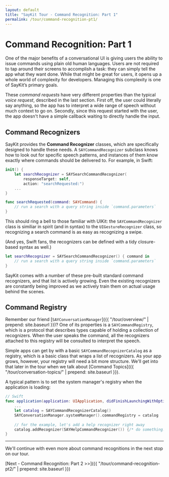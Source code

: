 ```yaml
---
layout: default
title: "SayKit Tour - Command Recognition: Part 1"
permalink: /tour/command-recognition-pt1/
---
```


# Command Recognition: Part 1

One of the major benefits of a conversational UI is giving users the ability to issue commands using plain old human languages. Users are not required to tap around their screens to accomplish a task: they can simply tell the app what they want done. While that might be great for users, it opens up a whole world of complexity for developers. Managing this complexity is one of SayKit’s primary goals.

These *command requests* have very different properties than the typical *voice request*, described in the last section. First off, the user could literally say anything, so the app has to interpret a wide range of speech without much context to go on. Secondly, since this request started with the user, the app doesn't have a simple callback waiting to directly handle the input.

## Command Recognizers

SayKit provides the **Command Recognizer** classes, which are specifically designed to handle these needs. A `SAYCommandRecognizer` subclass knows how to look out for specific speech patterns, and instances of them know exactly where commands should be delivered to. For example, in Swift:

```swift
init() {
	let searchRecognizer = SAYSearchCommandRecognizer(
		responseTarget: self, 
		action: "searchRequested:")
    ...
}

func searchRequested(command: SAYCommand) {
	// run a search with a query string inside `command.parameters`
}
```

This should ring a bell to those familiar with UIKit: the `SAYCommandRecognizer` class is similiar in spirit (and in syntax) to the `UIGestureRecognizer` class, so recognizing a search command is as easy as recognizing a swipe.

(And yes, Swift fans, the recognizers can be defined with a tidy closure-based syntax as well.)

```swift
let searchRecognizer = SAYSearchCommandRecognizer() { command in 
	// run a search with a query string inside `command.parameters`
}
```

SayKit comes with a number of these pre-built standard command recognizers, and that list is actively growing. Even the existing recognizers are constantly being improved as we actively train them on actual usage behind the scenes.

## Command Registry

Remember our friend [`SAYConversationManager`]({{ "/tour/overview/" | prepend: site.baseurl }})? One of its properties is a `SAYCommandRegistry`, which is a protocol that describes types capable of holding a collection of recognizers. When the user speaks the command, all the recognizers attached to this registry will be consulted to interpret the speech.

Simple apps can get by with a basic `SAYCommandRecognizerCatalog` as a registry, which is a basic class that wraps a list of recognizers. As your app grows, however, your registry will need a bit more structure. We'll get into that later in the tour when we talk about [Command Topics]({{ "/tour/conversation-topics/" | prepend: site.baseurl }}).

A typical pattern is to set the system manager's registry when the application is loading:

```swift
// Swift
func application(application: UIApplication, didFinishLaunchingWithOptions launchOptions: [NSObject: AnyObject]?) -> Bool {
    ...
    let catalog = SAYCommandRecognizerCatalog()
    SAYConversationManager.systemManager().commandRegistry = catalog
    
    // for the example, let's add a help recognizer right away
    catalog.addRecognizer(SAYHelpCommandRecognizer()) {/* do something! */}
}
```

---

We'll continue with even more about command recognitions in the next stop on our tour.

[Next - Command Recognition: Part 2 >>]({{ "/tour/command-recognition-pt2/" | prepend: site.baseurl }})
